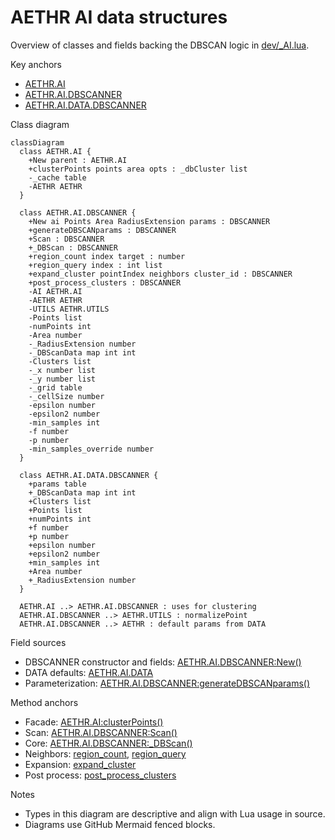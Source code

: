 # AETHR AI data structures

Overview of classes and fields backing the DBSCAN logic in [dev/_AI.lua](dev/_AI.lua).

Key anchors
- [AETHR.AI](dev/_AI.lua:34)
- [AETHR.AI.DBSCANNER](dev/_AI.lua:90)
- [AETHR.AI.DATA.DBSCANNER](dev/_AI.lua:71)

Class diagram

```mermaid
classDiagram
  class AETHR.AI {
    +New parent : AETHR.AI
    +clusterPoints points area opts : _dbCluster list
    -_cache table
    -AETHR AETHR
  }

  class AETHR.AI.DBSCANNER {
    +New ai Points Area RadiusExtension params : DBSCANNER
    +generateDBSCANparams : DBSCANNER
    +Scan : DBSCANNER
    +_DBScan : DBSCANNER
    +region_count index target : number
    +region_query index : int list
    +expand_cluster pointIndex neighbors cluster_id : DBSCANNER
    +post_process_clusters : DBSCANNER
    -AI AETHR.AI
    -AETHR AETHR
    -UTILS AETHR.UTILS
    -Points list
    -numPoints int
    -Area number
    -_RadiusExtension number
    -_DBScanData map int int
    -Clusters list
    -_x number list
    -_y number list
    -_grid table
    -_cellSize number
    -epsilon number
    -epsilon2 number
    -min_samples int
    -f number
    -p number
    -min_samples_override number
  }

  class AETHR.AI.DATA.DBSCANNER {
    +params table
    +_DBScanData map int int
    +Clusters list
    +Points list
    +numPoints int
    +f number
    +p number
    +epsilon number
    +epsilon2 number
    +min_samples int
    +Area number
    +_RadiusExtension number
  }

  AETHR.AI ..> AETHR.AI.DBSCANNER : uses for clustering
  AETHR.AI.DBSCANNER ..> AETHR.UTILS : normalizePoint
  AETHR.AI.DBSCANNER ..> AETHR : default params from DATA
```

Field sources
- DBSCANNER constructor and fields: [AETHR.AI.DBSCANNER:New()](dev/_AI.lua:123)
- DATA defaults: [AETHR.AI.DATA](dev/_AI.lua:70)
- Parameterization: [AETHR.AI.DBSCANNER:generateDBSCANparams()](dev/_AI.lua:186)

Method anchors
- Facade: [AETHR.AI:clusterPoints()](dev/_AI.lua:530)
- Scan: [AETHR.AI.DBSCANNER:Scan()](dev/_AI.lua:319)
- Core: [AETHR.AI.DBSCANNER:_DBScan()](dev/_AI.lua:333)
- Neighbors: [region_count](dev/_AI.lua:275), [region_query](dev/_AI.lua:370)
- Expansion: [expand_cluster](dev/_AI.lua:424)
- Post process: [post_process_clusters](dev/_AI.lua:466)

Notes
- Types in this diagram are descriptive and align with Lua usage in source.
- Diagrams use GitHub Mermaid fenced blocks.